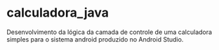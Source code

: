 # calculadora_java
Desenvolvimento da lógica da camada de controle de uma calculadora simples para o sistema android produzido no Android Studio. 

